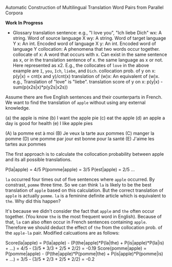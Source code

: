 Automatic Construction of Multilingual Translation Word Pairs from Parallel Corpora

**Work In Progress**

* Glossary
 translation sentence: e.g., "I love you", "Ich liebe Dich"
 wx: A string. Word of source language X
 wy: A string. Word of target language Y
 x: An int. Encoded word of language X
 y: An int. Encoded word of language Y
 collocation: A phenomena that two words occur together.
 collocate of x: A word that occurs with x. Can exist in the same
    sentence as x, or in the translation sentence of x.
    the same language as x or not. Here represented as x2.
    E.g., the collocates of `love` in the above example are
        `I`, `you`, `Ich`, `liebe`, and `Dich`.
 collocation prob. of y on x: p(y|x) = cnt(x and y)/cnt(x)
 translation of (w)x: An equivalent of (w)x.
    e.g., Translation of "love" is "liebe".
 translation score of y on x: p(y|x) - sum(p(x2s|x)*p(y2s|x2s))


Assume there are five English sentences and their counterparts in French. We want to find the translation of `apple` without using any external knowledge.

(a) the apple is mine
(b) I want the apple pie
(c) eat the apple
(d) an apple a day is good for health
(e) I like apple pies

(A) la pomme est à moi
(B) Je veux la tarte aux pommes
(C) manger la pomme
(D) une pomme par jour est bonne pour la santé
(E) J'aime les tartes aux pommes

The first approach is to calculate the collocation probability between apple and its all possible translations.

P(la|apple) = 4/5
P(pomme|apple) = 3/5
P(est|apple) = 2/5
...

`la` occurred four times out of five sentences where `apple` occurred. By constrast, `pomme` three time. So we can think `la` is likely to be the best translation of `apple` based on this calculation. But the correct translation of `apple` is actually `pomme`. `la` is a feminine definite article which is equivalent to `the`. Why did this happen?

It's because we didn't consider the fact that `apple` and `the` often occur together. (You know `the` is the most frequent word in English). Because of that, `la` can also often occur in French sentences containing `apple`. Therefore we should deduct the effect of `the` from the collocation prob. of the `apple-la` pair. Modified calcuations are as follows:

Score(la|apple) = P(la|apple) - (P(the|apple)*P(la|the) + P(is|apple)*P(la|is) + ...)
			= 4/5 - (3/5 * 3/3 + 2/5 * 2/2)
			= -0.19
Score(pomme|apple) = P(pomme|apple) - (P(the|apple)*P(pomme|the) + P(is|apple)*P(pomme|is) + ...)
			= 3/5 - (3/5 * 2/3 + 2/5 * 2/2)
			= -0.2

